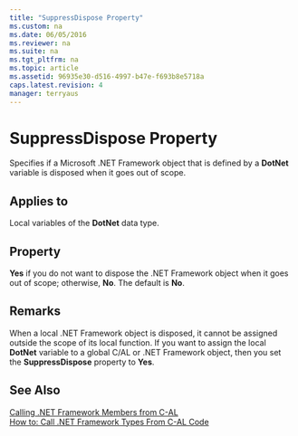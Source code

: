 ```yaml
---
title: "SuppressDispose Property"
ms.custom: na
ms.date: 06/05/2016
ms.reviewer: na
ms.suite: na
ms.tgt_pltfrm: na
ms.topic: article
ms.assetid: 96935e30-d516-4997-b47e-f693b8e5718a
caps.latest.revision: 4
manager: terryaus
---
```

# SuppressDispose Property
Specifies if a Microsoft .NET Framework object that is defined by a **DotNet** variable is disposed when it goes out of scope.  
  
## Applies to  
 Local variables of the **DotNet** data type.  
  
## Property  
 **Yes** if you do not want to dispose the .NET Framework object when it goes out of scope; otherwise, **No**. The default is **No**.  
  
## Remarks  
 When a local .NET Framework object is disposed, it cannot be assigned outside the scope of its local function. If you want to assign the local **DotNet** variable to a global C\/AL or .NET Framework object, then you set the **SuppressDispose** property to **Yes**.  
  
## See Also  
 [Calling .NET Framework Members from C\-AL](Calling-.NET-Framework-Members-from-C-AL.md)   
 [How to: Call .NET Framework Types From C\-AL Code](../Topic/How%20to:%20Call%20.NET%20Framework%20Types%20From%20C-AL%20Code.md)